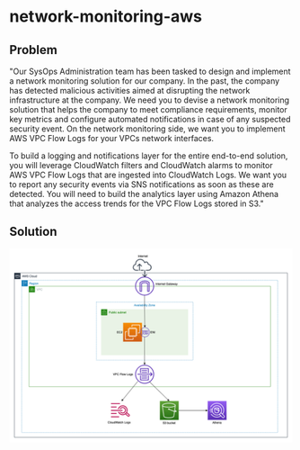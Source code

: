 # network-monitoring-aws

## Problem 
"Our SysOps Administration team has been tasked to design and implement a network monitoring solution for our company. In the past, the company has detected malicious activities aimed at disrupting the network infrastructure at the company. We need you to devise a network monitoring solution that helps the company to meet compliance requirements, monitor key metrics and configure automated notifications in case of any suspected security event. On the network monitoring side, we want you to implement AWS VPC Flow Logs for your VPCs network interfaces.

To build a logging and notifications layer for the entire end-to-end solution, you will leverage CloudWatch filters and CloudWatch alarms to monitor AWS VPC Flow Logs that are ingested into CloudWatch Logs. We want you to report any security events via SNS notifications as soon as these are detected. You will need to build the analytics layer using Amazon Athena that analyzes the access trends for the VPC Flow Logs stored in S3."

## Solution
<img width="1440" alt="solution" src="https://github.com/Adamcoakley/network-monitoring-aws/blob/main/images/solution.png">
